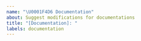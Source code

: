 ```yaml
---
name: "\U0001F4D6 Documentation"
about: Suggest modifications for documentations
title: "[Documentation]: "
labels: documentation
---
```


<!-- ⚠️⚠️ Do Not Delete These Comments. ⚠️⚠️ -->
<!-- Read our Rules of Conduct: https://github.com/riyosha/cookerooni/blob/master/.github/CODE_OF_CONDUCT.md -->
<!-- Please search existing issues to avoid creating duplicates. -->
<!--- Provide a general summary of your issue in the Title above -->

<!-- Describe the changes to the documentations you'd like. -->

<!-- Before submitting, click on the preview tab to check your work so far-->
